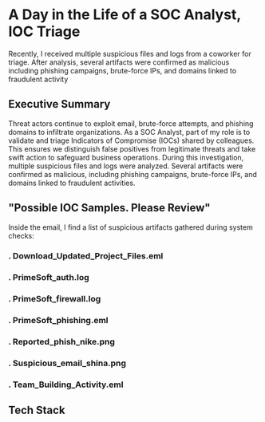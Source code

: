 # A Day in the Life of a SOC Analyst, IOC Triage
Recently, I received multiple suspicious files and logs from a coworker for triage. After analysis, several artifacts were confirmed as malicious including phishing campaigns, brute-force IPs, and domains linked to fraudulent activity

## Executive Summary
Threat actors continue to exploit email, brute-force attempts, and phishing domains to infiltrate organizations. As a SOC Analyst, part of my role is to validate and triage Indicators of Compromise (IOCs) shared by colleagues. This ensures we distinguish false positives from legitimate threats and take swift action to safeguard business operations.
During this investigation, multiple suspicious files and logs were analyzed. Several artifacts were confirmed as malicious, including phishing campaigns, brute-force IPs, and domains linked to fraudulent activities.

## "Possible IOC Samples. Please Review"
Inside the email, I find a list of suspicious artifacts gathered during system checks:
### .  Download_Updated_Project_Files.eml
### .  PrimeSoft_auth.log
### .  PrimeSoft_firewall.log
### .  PrimeSoft_phishing.eml
### .  Reported_phish_nike.png
### .  Suspicious_email_shina.png
### .  Team_Building_Activity.eml

## Tech Stack

